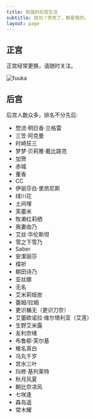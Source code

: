 ```yaml
---
title: 和谐的后宫生活
subtitle: 拔剑？笑死了，都是我的。
layout: page
---
```


## <span>正宫</span>

正宫经常更换，请随时关注。

![fuuka](https://oidzj4vwh.qnssl.com/blog/WechatIMG8.png)

## <span>后宫</span>

后宫人数众多，排名不分先后:

- 惣流·明日香·兰格雷
- 三笠·阿克曼
- 时崎狂三
- 梦梦·贝莉雅·戴比路克
- 加贺
- 赤城
- 董香
- CC
- 伊丽莎白·里昂尼斯
- 绿川花
- 土间埋
- 芙蕾米
- 牧濑红莉栖
- 我妻由乃
- 艾丝·华伦斯坦
- 雪之下雪乃
- Saber
- 安潔丽莎
- 楪祈
- 朝田诗乃
- 亚丝娜
- 无名
- 艾米莉娅炭
- 蕾姆/拉姆
- 更识楯无（更识刀奈）
- 艾蕾欧诺拉·维尔塔利亚（艾莲）
- 生野艾米露
- 友利奈绪
- 布鲁郗·芙尔基
- 椎名真白
- 乌丸千岁
- 宫水三叶
- 玛修·基列莱特
- 秋月风夏
- 朝比奈凉风
- 七咲逢
- 森岛遥
- 常木耀
